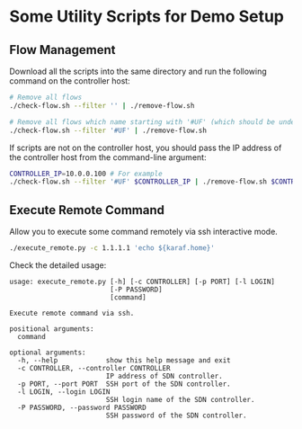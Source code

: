 # Some Utility Scripts for Demo Setup

## Flow Management

Download all the scripts into the same directory and run the following command on the controller host:

``` bash
# Remove all flows
./check-flow.sh --filter '' | ./remove-flow.sh

# Remove all flows which name starting with '#UF' (which should be undefined flows)
./check-flow.sh --filter '#UF' | ./remove-flow.sh
```

If scripts are not on the controller host, you should pass the IP address of the controller host from the command-line argument:

``` bash
CONTROLLER_IP=10.0.0.100 # For example
./check-flow.sh --filter '#UF' $CONTROLLER_IP | ./remove-flow.sh $CONTROLLER_IP
```

## Execute Remote Command

Allow you to execute some command remotely via ssh interactive mode.

``` bash
./execute_remote.py -c 1.1.1.1 'echo ${karaf.home}'
```

Check the detailed usage:

```
usage: execute_remote.py [-h] [-c CONTROLLER] [-p PORT] [-l LOGIN]
                         [-P PASSWORD]
                         [command]

Execute remote command via ssh.

positional arguments:
  command

optional arguments:
  -h, --help            show this help message and exit
  -c CONTROLLER, --controller CONTROLLER
                        IP address of SDN controller.
  -p PORT, --port PORT  SSH port of the SDN controller.
  -l LOGIN, --login LOGIN
                        SSH login name of the SDN controller.
  -P PASSWORD, --password PASSWORD
                        SSH password of the SDN controller.
```
